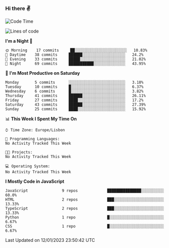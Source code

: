 ### Hi there :v:

<!--
**eusebioaddsilva/eusebioaddsilva** is a ✨ _special_ ✨ repository because its `README.md` (this file) appears on your GitHub profile.

<!--START_SECTION:waka-->
![Code Time](http://img.shields.io/badge/Code%20Time-35%20hrs%2012%20mins-blue)

![Lines of code](https://img.shields.io/badge/From%20Hello%20World%20I%27ve%20Written-660%20Thousand%20lines%20of%20code-blue)

**I'm a Night 🦉** 

```text
🌞 Morning    17 commits     ██░░░░░░░░░░░░░░░░░░░░░░░   10.83% 
🌆 Daytime    38 commits     ██████░░░░░░░░░░░░░░░░░░░   24.2% 
🌃 Evening    33 commits     █████░░░░░░░░░░░░░░░░░░░░   21.02% 
🌙 Night      69 commits     ███████████░░░░░░░░░░░░░░   43.95%

```
📅 **I'm Most Productive on Saturday** 

```text
Monday       5 commits      ░░░░░░░░░░░░░░░░░░░░░░░░░   3.18% 
Tuesday      10 commits     █░░░░░░░░░░░░░░░░░░░░░░░░   6.37% 
Wednesday    6 commits      █░░░░░░░░░░░░░░░░░░░░░░░░   3.82% 
Thursday     41 commits     ██████░░░░░░░░░░░░░░░░░░░   26.11% 
Friday       27 commits     ████░░░░░░░░░░░░░░░░░░░░░   17.2% 
Saturday     43 commits     ██████░░░░░░░░░░░░░░░░░░░   27.39% 
Sunday       25 commits     ████░░░░░░░░░░░░░░░░░░░░░   15.92%

```


📊 **This Week I Spent My Time On** 

```text
⌚︎ Time Zone: Europe/Lisbon

💬 Programming Languages: 
No Activity Tracked This Week

🐱‍💻 Projects: 
No Activity Tracked This Week

💻 Operating System: 
No Activity Tracked This Week

```

**I Mostly Code in JavaScript** 

```text
JavaScript               9 repos             ███████████████░░░░░░░░░░   60.0% 
HTML                     2 repos             ███░░░░░░░░░░░░░░░░░░░░░░   13.33% 
TypeScript               2 repos             ███░░░░░░░░░░░░░░░░░░░░░░   13.33% 
Python                   1 repo              █░░░░░░░░░░░░░░░░░░░░░░░░   6.67% 
CSS                      1 repo              █░░░░░░░░░░░░░░░░░░░░░░░░   6.67%

```



 Last Updated on 12/01/2023 23:50:42 UTC
<!--END_SECTION:waka-->
